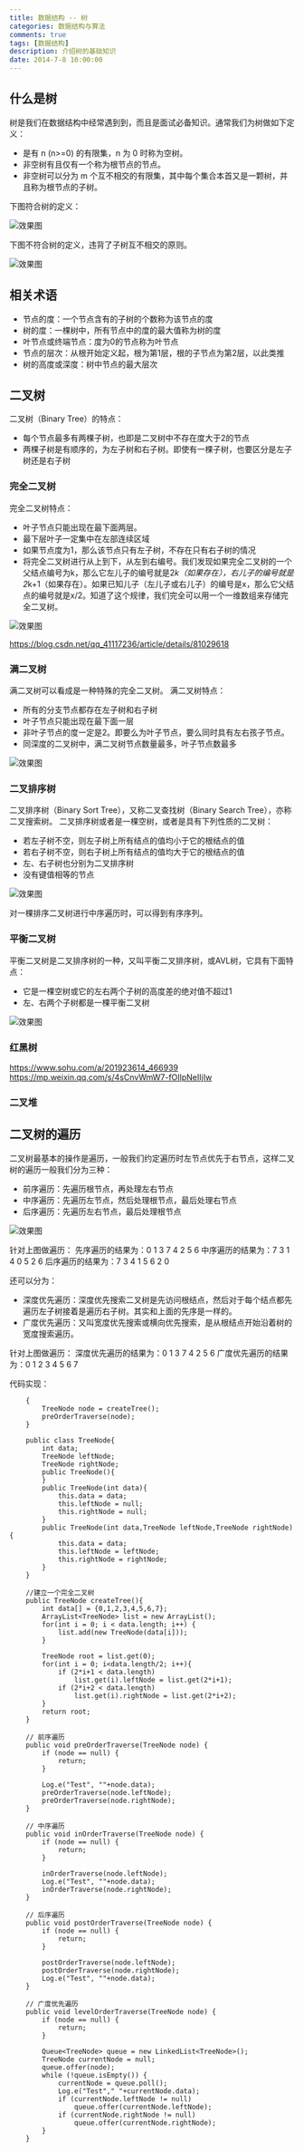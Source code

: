 ```yaml
---
title: 数据结构 -- 树
categories: 数据结构与算法
comments: true
tags: [数据结构]
description: 介绍树的基础知识
date: 2014-7-8 10:00:00
---
```


## 什么是树

树是我们在数据结构中经常遇到到，而且是面试必备知识。通常我们为树做如下定义：

 - 是有 n (n>=0) 的有限集，n 为 0 时称为空树。
 - 非空树有且仅有一个称为根节点的节点。
 - 非空树可以分为 m 个互不相交的有限集，其中每个集合本首又是一颗树，并且称为根节点的子树。

下图符合树的定义：

![效果图](/images/data-structure-basic-tree/tree.png)

下图不符合树的定义，违背了子树互不相交的原则。

![效果图](/images/data-structure-basic-tree/not-tree.png)

## 相关术语

 - 节点的度：一个节点含有的子树的个数称为该节点的度
 - 树的度：一棵树中，所有节点中的度的最大值称为树的度
 - 叶节点或终端节点：度为0的节点称为叶节点
 - 节点的层次：从根开始定义起，根为第1层，根的子节点为第2层，以此类推
 - 树的高度或深度：树中节点的最大层次

## 二叉树

二叉树（Binary Tree）的特点：

 - 每个节点最多有两棵子树，也即是二叉树中不存在度大于2的节点
 - 两棵子树是有顺序的，为左子树和右子树。即使有一棵子树，也要区分是左子树还是右子树

### 完全二叉树

完全二叉树特点：

 - 叶子节点只能出现在最下面两层。
 - 最下层叶子一定集中在左部连续区域
 - 如果节点度为1，那么该节点只有左子树，不存在只有右子树的情况
 - 将完全二叉树进行从上到下，从左到右编号。我们发现如果完全二叉树的一个父结点编号为k，那么它左儿子的编号就是2*k（如果存在），右儿子的编号就是2*k+1（如果存在）。如果已知儿子（左儿子或右儿子）的编号是x，那么它父结点的编号就是x/2。知道了这个规律，我们完全可以用一个一维数组来存储完全二叉树。

![效果图](/images/data-structure-basic-tree/complete-binary-tree.png)


https://blog.csdn.net/qq_41117236/article/details/81029618

### 满二叉树

满二叉树可以看成是一种特殊的完全二叉树。
满二叉树特点：

 - 所有的分支节点都存在左子树和右子树
 - 叶子节点只能出现在最下面一层
 - 非叶子节点的度一定是2。即要么为叶子节点，要么同时具有左右孩子节点。
 - 同深度的二叉树中，满二叉树节点数量最多，叶子节点数最多

![效果图](/images/data-structure-basic-tree/full-binary-tree.png)

### 二叉排序树

二叉排序树（Binary Sort Tree），又称二叉查找树（Binary Search Tree），亦称二叉搜索树。
二叉排序树或者是一棵空树，或者是具有下列性质的二叉树：

 - 若左子树不空，则左子树上所有结点的值均小于它的根结点的值
 - 若右子树不空，则右子树上所有结点的值均大于它的根结点的值
 - 左、右子树也分别为二叉排序树
 - 没有键值相等的节点

![效果图](/images/data-structure-basic-tree/binary-sort-tree.png)

对一棵排序二叉树进行中序遍历时，可以得到有序序列。

### 平衡二叉树

平衡二叉树是二叉排序树的一种，又叫平衡二叉排序树，或AVL树，它具有下面特点：

 - 它是一棵空树或它的左右两个子树的高度差的绝对值不超过1
 - 左、右两个子树都是一棵平衡二叉树

![效果图](/images/data-structure-basic-tree/banlanced-binary-tree.png)


### 红黑树

https://www.sohu.com/a/201923614_466939
https://mp.weixin.qq.com/s/4sCnvWmW7-fOIlpNeIIjIw

### 二叉堆



## 二叉树的遍历

二叉树最基本的操作是遍历，一般我们约定遍历时左节点优先于右节点，这样二叉树的遍历一般我们分为三种：

 - 前序遍历：先遍历根节点，再处理左右节点
 - 中序遍历：先遍历左节点，然后处理根节点，最后处理右节点
 - 后序遍历：先遍历左右节点，最后处理根节点

![效果图](/images/data-structure-basic-tree/tree-2.png)

针对上图做遍历：
先序遍历的结果为：0  1  3  7  4  2  5  6
中序遍历的结果为：7  3  1  4  0  5  2  6
后序遍历的结果为：7  3  4  1  5  6  2  0

还可以分为：

 - 深度优先遍历：深度优先搜索二叉树是先访问根结点，然后对于每个结点都先遍历左子树接着是遍历右子树。其实和上面的先序是一样的。
 - 广度优先遍历：又叫宽度优先搜索或横向优先搜索，是从根结点开始沿着树的宽度搜索遍历。

针对上图做遍历：
深度优先遍历的结果为：0 1 3 7 4 2 5 6
广度优先遍历的结果为：0 1 2 3 4 5 6 7


代码实现：

```
    {
        TreeNode node = createTree();
        preOrderTraverse(node);
    }

    public class TreeNode{
        int data;
        TreeNode leftNode;
        TreeNode rightNode;
        public TreeNode(){
        }
        public TreeNode(int data){
            this.data = data;
            this.leftNode = null;
            this.rightNode = null;
        }
        public TreeNode(int data,TreeNode leftNode,TreeNode rightNode){
            this.data = data;
            this.leftNode = leftNode;
            this.rightNode = rightNode;
        }
    }

    //建立一个完全二叉树
    public TreeNode createTree(){
        int data[] = {0,1,2,3,4,5,6,7};
        ArrayList<TreeNode> list = new ArrayList();
        for(int i = 0; i < data.length; i++) {
            list.add(new TreeNode(data[i]));
        }

        TreeNode root = list.get(0);
        for(int i = 0; i<data.length/2; i++){
            if (2*i+1 < data.length)
                list.get(i).leftNode = list.get(2*i+1);
            if (2*i+2 < data.length)
                list.get(i).rightNode = list.get(2*i+2);
        }
        return root;
    }

    // 前序遍历
    public void preOrderTraverse(TreeNode node) {
        if (node == null) {
            return;
        }

        Log.e("Test", ""+node.data);
        preOrderTraverse(node.leftNode);
        preOrderTraverse(node.rightNode);
    }

    // 中序遍历
    public void inOrderTraverse(TreeNode node) {
        if (node == null) {
            return;
        }

        inOrderTraverse(node.leftNode);
        Log.e("Test", ""+node.data);
        inOrderTraverse(node.rightNode);
    }
    
    // 后序遍历
    public void postOrderTraverse(TreeNode node) {
        if (node == null) {
            return;
        }

        postOrderTraverse(node.leftNode);
        postOrderTraverse(node.rightNode);
        Log.e("Test", ""+node.data);
    }

    // 广度优先遍历
    public void levelOrderTraverse(TreeNode node) {
        if (node == null) {
            return;
        }

        Queue<TreeNode> queue = new LinkedList<TreeNode>();
        TreeNode currentNode = null;
        queue.offer(node);
        while (!queue.isEmpty()) {
            currentNode = queue.poll();
            Log.e("Test"," "+currentNode.data);
            if (currentNode.leftNode != null)
                queue.offer(currentNode.leftNode);
            if (currentNode.rightNode != null)
                queue.offer(currentNode.rightNode);
        }
    }
```

<!--  
https://www.imooc.com/article/17707

https://www.cnblogs.com/songwenjie/p/8878851.html

https://blog.csdn.net/qq_28171461/article/details/78855987

-->